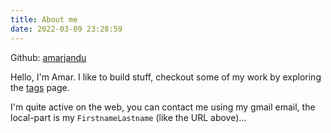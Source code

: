 ```yaml
---
title: About me
date: 2022-03-09 23:28:59
---
```


Github: [amarjandu](https://github.com/amarjandu)

Hello, I'm Amar. I like to build stuff, checkout some of my work by 
exploring the [tags](https://amarjandu.github.io/tags/) page.

I'm quite active on the web, you can contact me using my gmail email, the 
local-part is my `FirstnameLastname` (like the URL above)...

